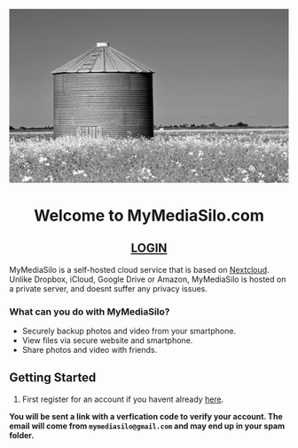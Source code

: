 <p align="center">
  <a href="https://nextcloud.mymediasilo.com">
  <img src="silo_small.jpg" />
  </a>
</p>

<h1 align="center">Welcome to MyMediaSilo.com</h1>
<h2 align="center"><a href="https://nextcloud.mymediasilo.com">LOGIN</a></h2>


MyMediaSilo is a self-hosted cloud service that is based on <a href="https://www.nextcloud.com" target="_blank" rel="noopener noreferrer">Nextcloud</a>. Unlike Dropbox, iCloud, Google Drive or Amazon, MyMediaSilo is hosted on a private server, and doesnt suffer any privacy issues. 

### What can you do with MyMediaSilo?
- Securely backup photos and video from your smartphone.
- View files via secure website and smartphone.
- Share photos and video with friends.

## Getting Started
1. First register for an account if you havent already <a href="https://nextcloud.mymediasilo.com/apps/registration/" target="_blank" rel="noopener noreferrer">here</a>.

**You will be sent a link with a verfication code to verify your account.  The email will come from `mymediasilo@gmail.com` and may end up in your spam folder.**
